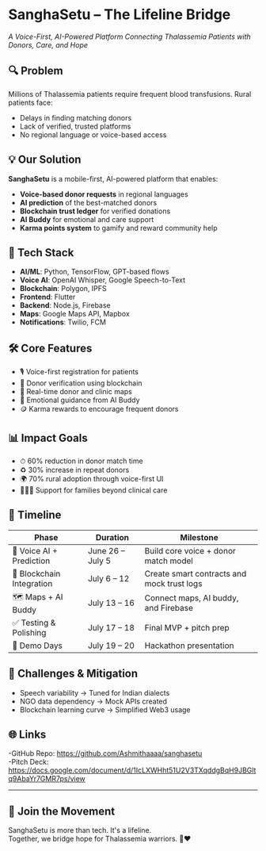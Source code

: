 # SanghaSetu – The Lifeline Bridge  
_A Voice-First, AI-Powered Platform Connecting Thalassemia Patients with Donors, Care, and Hope_

## 🔍 Problem  
Millions of Thalassemia patients require frequent blood transfusions. Rural patients face:
- Delays in finding matching donors  
- Lack of verified, trusted platforms  
- No regional language or voice-based access

## 💡 Our Solution  
**SanghaSetu** is a mobile-first, AI-powered platform that enables:
- **Voice-based donor requests** in regional languages  
- **AI prediction** of the best-matched donors  
- **Blockchain trust ledger** for verified donations  
- **AI Buddy** for emotional and care support  
- **Karma points system** to gamify and reward community help

## 🧠 Tech Stack  
- **AI/ML**: Python, TensorFlow, GPT-based flows  
- **Voice AI**: OpenAI Whisper, Google Speech-to-Text  
- **Blockchain**: Polygon, IPFS  
- **Frontend**: Flutter  
- **Backend**: Node.js, Firebase  
- **Maps**: Google Maps API, Mapbox  
- **Notifications**: Twilio, FCM  

## 🛠️ Core Features  
- 🎙️ Voice-first registration for patients  
- 🔗 Donor verification using blockchain  
- 🧭 Real-time donor and clinic maps  
- 🧘 Emotional guidance from AI Buddy  
- 🪙 Karma rewards to encourage frequent donors

## 📊 Impact Goals  
- ⏱ 60% reduction in donor match time  
- ♻️ 30% increase in repeat donors  
- 🌍 70% rural adoption through voice-first UI  
- 👨‍👩‍👧 Support for families beyond clinical care  

## 📆 Timeline  
| Phase | Duration | Milestone |
|-------|----------|-----------|
| 🎤 Voice AI + Prediction | June 26 – July 5 | Build core voice + donor match model |
| 🔐 Blockchain Integration | July 6 – 12 | Create smart contracts and mock trust logs |
| 🗺️ Maps + AI Buddy | July 13 – 16 | Connect maps, AI buddy, and Firebase |
| ✅ Testing & Polishing | July 17 – 18 | Final MVP + pitch prep |
| 🚀 Demo Days | July 19 – 20 | Hackathon presentation |

## 🚧 Challenges & Mitigation  
- Speech variability → Tuned for Indian dialects  
- NGO data dependency → Mock APIs created  
- Blockchain learning curve → Simplified Web3 usage  

## 🌐 Links  
-GitHub Repo: https://github.com/Ashmithaaaa/sanghasetu  
-Pitch Deck: https://docs.google.com/document/d/1IcLXWHht51U2V3TXqddgBqH9JBGltq9AbaYr7GMR7ps/view  

---

## 🙌 Join the Movement  
SanghaSetu is more than tech. It's a lifeline.  
Together, we bridge hope for Thalassemia warriors. 💉❤️

